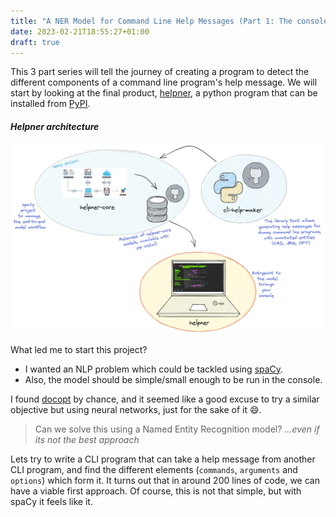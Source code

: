 ```yaml
---
title: "A NER Model for Command Line Help Messages (Part 1: The console program)"
date: 2023-02-21T18:55:27+01:00
draft: true
---
```


This 3 part series will tell the journey of creating a program to detect the different components
of a command line program's help message. We will start by looking at the final product, [helpner](https://github.com/plaguss/helpner), a python program that can be installed from [PyPI](https://pypi.org/project/helpner/).

#### *Helpner architecture*
![helpner](/images/helpner-arch-part1.png)

What led me to start this project?

- I wanted an NLP problem which could be tackled using [spaCy](URL).
- Also, the model should be simple/small enough to be run in the console.

I found [docopt](http://docopt.org/) by chance, and it seemed like a good excuse to try
a similar objective but using neural networks, just for the sake of it :smile:.

> Can we solve this using a Named Entity Recognition model? *...even if its not the best approach*

Lets try to write a CLI program that can take a help message from another
CLI program, and find the different elements (`commands`, `arguments` and `options`)
which form it. It turns out that in around 200 lines of code, we can have a viable
first approach. Of course, this is not that simple, but with spaCy it feels like it.
